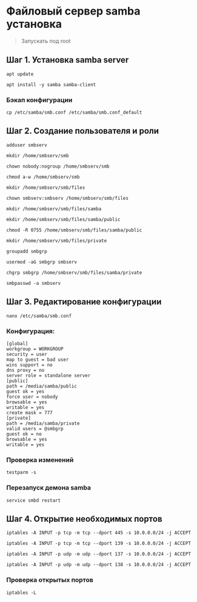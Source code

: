 # Файловый сервер samba установка

> Запускать под root

## Шаг 1. Установка samba server

```apt update```

```apt install -y samba samba-client```

### Бэкап конфигурации

```cp /etc/samba/smb.conf /etc/samba/smb.conf_default```

## Шаг 2. Создание пользователя и роли

```adduser smbserv```

```mkdir /home/smbserv/smb```

```chown nobody:nogroup /home/smbserv/smb```

```chmod a-w /home/smbserv/smb```

```mkdir /home/smbserv/smb/files```

```chown smbserv:smbserv /home/smbserv/smb/files```

```mkdir /home/smbserv/smb/files/samba```

```mkdir /home/smbserv/smb/files/samba/public```

```chmod -R 0755 /home/smbserv/smb/files/samba/public```

```mkdir /home/smbserv/smb/files/private```

```groupadd smbgrp```

```usermod -aG smbgrp smbserv```

```chgrp smbgrp /home/smbserv/smb/files/samba/private```

```smbpasswd -a smbserv```

## Шаг 3. Редактирование конфигурации

```nano /etc/samba/smb.conf```

### Конфигурация:

```
[global]
workgroup = WORKGROUP
security = user
map to guest = bad user
wins support = no
dns proxy = no
server role = standalone server
[public]
path = /media/samba/public
guest ok = yes
force user = nobody
browsable = yes
writable = yes
create mask = 777
[private]
path = /media/samba/private
valid users = @smbgrp
guest ok = no
browsable = yes
writable = yes
```

### Проверка изменений

```testparm -s```

### Перезапуск демона samba

```service smbd restart```

## Шаг 4. Открытие необходимых портов

```iptables -A INPUT -p tcp -m tcp --dport 445 -s 10.0.0.0/24 -j ACCEPT```

```iptables -A INPUT -p tcp -m tcp --dport 139 -s 10.0.0.0/24 -j ACCEPT```

```iptables -A INPUT -p udp -m udp --dport 137 -s 10.0.0.0/24 -j ACCEPT```

```iptables -A INPUT -p udp -m udp --dport 138 -s 10.0.0.0/24 -j ACCEPT```

### Проверка открытых портов

```iptables -L```
